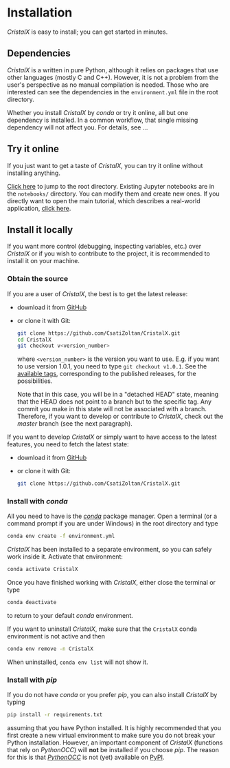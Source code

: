 # Installation

*CristalX* is easy to install; you can get started in minutes.


## Dependencies

*CristalX* is a written in pure Python, although it relies on packages that use other languages (mostly C and C++). However, it is not a problem from the user's perspective as no manual compilation is needed. Those who are interested can see the dependencies in the `environment.yml` file in the root directory.

Whether you install *CristalX* by *conda* or try it online, all but one dependency is installed. In a common workflow, that single missing dependency will not affect you. For details, see ...



## Try it online

If you just want to get a taste of *CristalX*, you can try it online without installing anything.

[Click here](https://mybinder.org/v2/gh/CsatiZoltan/CristalX/master) to jump to the root directory. Existing Jupyter notebooks are in the `notebooks/` directory. You can modify them and create new ones. If you directly want to open the main tutorial, which describes a real-world application, [click here](https://mybinder.org/v2/gh/CsatiZoltan/CristalX/master?filepath=notebooks%2Fexample_application.ipynb).


## Install it locally

If you want more control (debugging, inspecting variables, etc.) over *CristalX* or if you wish to contribute to the project, it is recommended to install it on your machine.



### Obtain the source

If you are a user of *CristalX*, the best is to get the latest release:

-  download it from [GitHub](https://github.com/CsatiZoltan/CristalX/releases)
-  or clone it with Git:

   ```bash
   git clone https://github.com/CsatiZoltan/CristalX.git
   cd CristalX
   git checkout v<version_number>
   ```

   where `<version_number>` is the version you want to use. E.g. if you want to use version 1.0.1, you need to type `git checkout v1.0.1`. See the [available tags](https://github.com/CsatiZoltan/CristalX/tags), corresponding to the published releases, for the possibilities.

   Note that in this case, you will be in a "detached HEAD" state, meaning that the HEAD does not point to a branch but to the specific tag. Any commit you make in this state will not be associated with a branch. Therefore, if you want to develop or contribute to *CristalX*, check out the *master* branch (see the next paragraph).

If you want to develop *CristalX* or simply want to have access to the latest features, you need to fetch the latest state:

-  download it from [GitHub](https://github.com/CsatiZoltan/CristalX/archive/master.zip)
-  or clone it with Git:

   ```bash
   git clone https://github.com/CsatiZoltan/CristalX.git
   ```



### Install with *conda*

All you need to have is the [*conda*](https://docs.conda.io/en/latest/) package manager. Open a terminal (or a command prompt if you are under Windows) in the root directory and type

```bash
conda env create -f environment.yml
```

*CristalX* has been installed to a separate environment, so you can safely work inside it. Activate that environment:

```bash
conda activate CristalX
```

Once you have finished working with *CristalX*, either close the terminal or type

```bash
conda deactivate
```
to return to your default *conda* environment.

If you want to uninstall *CristalX*, make sure that the `CristalX` conda environment is not active and then

```bash
conda env remove -n CristalX
```

When uninstalled, `conda env list` will not show it.



### Install with *pip*

If you do not have *conda* or you prefer *pip*, you can also install *CristalX* by typing

```bash
pip install -r requirements.txt
```

assuming that you have Python installed. It is highly recommended that you first create a new virtual environment to make sure you do not break your Python installation. However, an important component of *CristalX* (functions that rely on *PythonOCC*) will **not** be installed if you choose *pip*. The reason for this is that [*PythonOCC*](https://github.com/tpaviot/pythonocc-core) is not (yet) available on [PyPI](https://pypi.org/).
